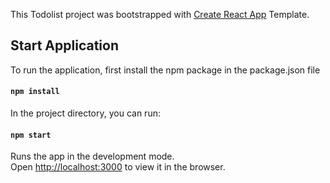 This Todolist project was bootstrapped with [Create React App](https://github.com/facebook/create-react-app) Template.

## Start Application

To run the application, first install the npm package in the package.json file

#### `npm install`

In the project directory, you can run:

#### `npm start`

Runs the app in the development mode.<br />
Open [http://localhost:3000](http://localhost:3000) to view it in the browser.

